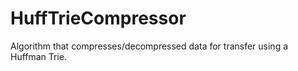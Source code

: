 # HuffTrieCompressor
Algorithm that compresses/decompressed data for transfer using a Huffman Trie.

